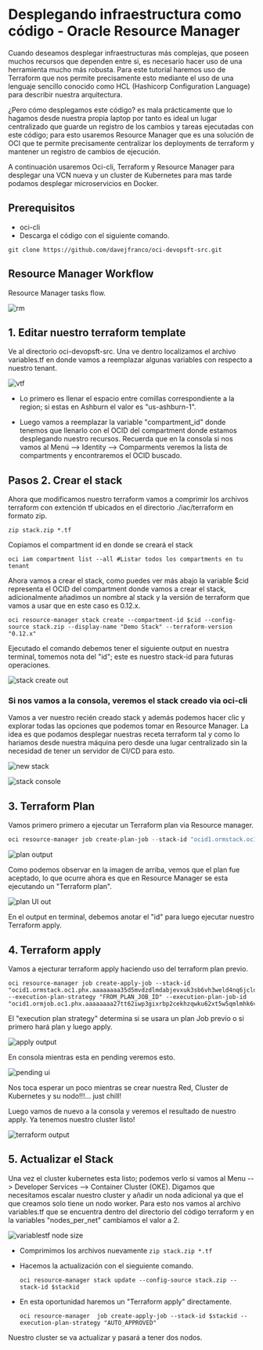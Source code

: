 # Desplegando infraestructura como código - Oracle Resource Manager

Cuando deseamos desplegar infraestructuras más complejas, que poseen muchos recursos que dependen entre si, es necesario hacer uso de una herramienta mucho más robusta. Para este tutorial haremos uso de Terraform que nos permite precisamente esto mediante el uso de una lenguaje sencillo conocido como HCL (Hashicorp Configuration Language) para describir nuestra arquitectura.

¿Pero cómo desplegamos este código? es mala prácticamente que lo hagamos desde nuestra propia laptop por tanto es ideal un lugar centralizado que guarde un registro de los cambios y tareas ejecutadas con este código; para esto usaremos Resource Manager que es una solución de OCI que te permite precisamente centralizar los deployments de terraform y mantener un registro de cambios de ejecución.

A continuación usaremos Oci-cli, Terraform y Resource Manager para desplegar una VCN nueva y un cluster de Kubernetes para mas tarde podamos desplegar microservicios en Docker.

## Prerequisitos

- oci-cli
- Descarga el código con el siguiente comando.

```
git clone https://github.com/davejfranco/oci-devopsft-src.git
```
## Resource Manager Workflow

Resource Manager tasks flow.

![rm](/img/resourcemanager/resource_manager_workflow.jpg)

## 1. Editar nuestro terraform template

Ve al directorio oci-devopsft-src. Una ve dentro localizamos el archivo variables.tf en donde vamos a reemplazar algunas variables con respecto a nuestro tenant.

![vtf](/img/iac/variablestf.jpg)

- Lo primero es llenar el espacio entre comillas correspondiente a la region; si estas en Ashburn el valor es "us-ashburn-1".

- Luego vamos a reemplazar la variable "compartment_id" donde tenemos que llenarlo con el OCID del compartment donde estamos desplegando nuestro recursos. Recuerda que en la consola si nos vamos al Menú --> Identity --> Comparments veremos la lista de compartments y encontraremos el OCID buscado.

## Pasos 2. Crear el stack

Ahora que modificamos nuestro terraform vamos a comprimir los archivos terraform con extención tf ubicados en el directorio ./iac/terraform en formato zip.

```shell
zip stack.zip *.tf
```
Copiamos el compartment id en donde se creará el stack

```
oci iam compartment list --all #Listar todos los compartments en tu tenant
```
Ahora vamos a crear el stack, como puedes ver más abajo la variable $cid representa el OCID del compartment donde vamos a crear el stack, adicionalmente añadimos un nombre al stack y la versión de terraform que vamos a usar que en este caso es 0.12.x.

```shell
oci resource-manager stack create --compartment-id $cid --config-source stack.zip --display-name "Demo Stack" --terraform-version "0.12.x"
```
Ejecutado el comando debemos tener el siguiente output en nuestra terminal, tomemos nota del "id"; este es nuestro stack-id para futuras operaciones.

![stack create out](/img/resourcemanager/create_stack_output.jpg)

### Si nos vamos a la consola, veremos el stack creado via oci-cli

Vamos a ver nuestro recién creado stack y además podemos hacer clic y explorar todas las opciones que podemos tomar en Resource Manager. La idea es que podamos desplegar nuestras receta terraform tal y como lo hariamos desde nuestra máquina pero desde una lugar centralizado sin la necesidad de tener un servidor de CI/CD para esto.

![new stack](/img/resourcemanager/create_stack_output_ui.jpg)

![stack console](/img/resourcemanager/stack_created_dashboard.jpg)

## 3. Terraform Plan

Vamos primero primero a ejecutar un Terraform plan via Resource manager.

   ```powershell
 oci resource-manager job create-plan-job --stack-id "ocid1.ormstack.oc1.phx.aaaaaaaa35d5mvdzdlmdabjevxuk3sb6vh3weld4nq6jcldnv5fw5fdhnvqq"
   ```

   ![plan output](/img/resourcemanager/terminal_plan_stack_output.jpg)

Como podemos observar en la imagen de arriba, vemos que el plan fue aceptado, lo que ocurre ahora es que en Resource Manager se esta ejecutando un "Terraform plan".

![plan UI out](/img/resourcemanager/plan_stack_output.jpg)

En el output en terminal, debemos anotar el "id" para luego ejecutar nuestro Terraform apply.

## 4. Terraform apply

Vamos a ejecturar terraform apply haciendo uso del terraform plan previo.

   ```shell
oci resource-manager job create-apply-job --stack-id "ocid1.ormstack.oc1.phx.aaaaaaaa35d5mvdzdlmdabjevxuk3sb6vh3weld4nq6jcldnv5fw5fdhnvqq" --execution-plan-strategy "FROM_PLAN_JOB_ID" --execution-plan-job-id "ocid1.ormjob.oc1.phx.aaaaaaaa27tt62iwp3gixrbp2cekhzqwku62xt5w5qmlmhk6vrozlwsvvzoa"
   ```
El "execution plan strategy" determina si se usara un plan Job previo o si primero hará plan y luego apply.

![apply output](/img/resourcemanager/terminal_appy_stack_output.jpg)

En consola mientras esta en pending veremos esto.

![pending ui](/img/resourcemanager/apply_stack_output_pending.jpg)

Nos toca esperar un poco mientras se crear nuestra Red, Cluster de Kubernetes y su nodo!!!... just chill!

Luego vamos de nuevo a la consola y veremos el resultado de nuestro apply. Ya tenemos nuestro cluster listo!

![terraform output](/img/resourcemanager/apply_stack_output_success.jpg)

## 5. Actualizar el Stack

Una vez el cluster kubernetes esta listo; podemos verlo si vamos al Menu --> Developer Services --> Container Cluster (OKE). Digamos que necesitamos escalar nuestro cluster y añadir un noda adicional ya que el que creamos solo tiene un nodo worker. Para esto nos vamos al archivo variables.tf que se encuentra dentro del directorio del código terraform y en la variables "nodes_per_net" cambiamos el valor a 2.

![variablestf node size](/img/resourcemanager/var_nodes.jpg)

- Comprimimos los archivos nuevamente ```zip stack.zip *.tf```

- Hacemos la actualización con el sieguiente comando.

  ```shell
  oci resource-manager stack update --config-source stack.zip --stack-id $stackid
  ```

- En esta oportunidad haremos un "Terraform apply" directamente.

  ```shell
  oci resource-manager  job create-apply-job --stack-id $stackid --execution-plan-strategy "AUTO_APPROVED"
  ```

Nuestro cluster se va actualizar y pasará a tener dos nodos.